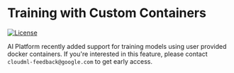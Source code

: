 # Training with Custom Containers
[![License](https://img.shields.io/badge/License-Apache%202.0-blue.svg)](LICENSE)

AI Platform recently added support for training models using user provided docker containers. 
If you're interested in this feature, please contact `cloudml-feedback@google.com` to get early access.

